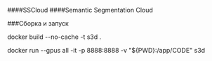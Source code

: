 ####SSCloud
####Semantic Segmentation Cloud

###Сборка и запуск

docker build --no-cache -t s3d .

docker run --gpus all -it -p 8888:8888 -v "${PWD}:/app/CODE" s3d
